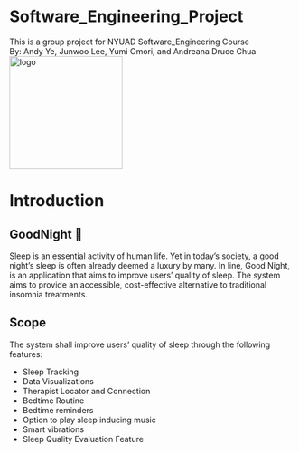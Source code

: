 # Software_Engineering_Project
This is a group project for NYUAD Software_Engineering Course<br>
By: Andy Ye, Junwoo Lee, Yumi Omori, and Andreana Druce Chua<br>
<img src="https://github.com/druceC/Software_Engineering_Project/assets/89497828/0f7b6dc0-1cc5-4e2b-9931-4f8a885db60b" alt="logo" width="200">

# Introduction

## GoodNight 🌙
Sleep is an essential activity of human life. Yet in today’s society, a good night’s sleep is often already deemed a luxury by many. In line, Good Night, is an application that aims to improve users’ quality of sleep. The system aims to provide an accessible, cost-effective alternative to traditional insomnia treatments.

## Scope
The system shall improve users’ quality of sleep through the following features:
- Sleep Tracking
- Data Visualizations
- Therapist Locator and Connection
- Bedtime Routine 
- Bedtime reminders
- Option to play sleep inducing music 
- Smart vibrations
- Sleep Quality Evaluation Feature
